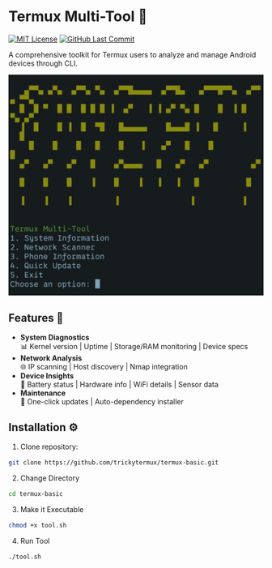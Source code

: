 # Termux Multi-Tool 🔧

[![MIT License](https://img.shields.io/badge/License-MIT-green.svg)](LICENSE.md)
[![GitHub Last Commit](https://img.shields.io/github/last-commit/trickytermux/termux-basic)](https://github.com/trickytermux/termux-basic/commits/main)

A comprehensive toolkit for Termux users to analyze and manage Android devices through CLI.

<img src="assets/screenshot.png" width="600" alt="Tool Interface Preview">

## Features 🌟

- **System Diagnostics**  
  📊 Kernel version | Uptime | Storage/RAM monitoring | Device specs
- **Network Analysis**  
  🌐 IP scanning | Host discovery | Nmap integration
- **Device Insights**  
  📱 Battery status | Hardware info | WiFi details | Sensor data
- **Maintenance**  
  🔄 One-click updates | Auto-dependency installer

## Installation ⚙️

1. Clone repository:
```bash
git clone https://github.com/trickytermux/termux-basic.git
```

2. Change Directory
```bash   
cd termux-basic
```

3. Make it Executable
```bash
chmod +x tool.sh
```

4. Run Tool
```bash
./tool.sh
```
